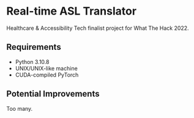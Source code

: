 # Real-time ASL Translator

Healthcare & Accessibility Tech finalist project for What The Hack 2022.

## Requirements

- Python 3.10.8
- UNIX/UNIX-like machine
- CUDA-compiled PyTorch

## Potential Improvements

Too many.
